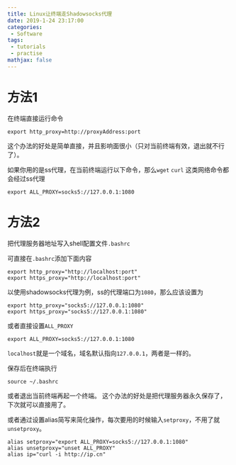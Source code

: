 ```yaml
---
title: Linux让终端走Shadowsocks代理 
date: 2019-1-24 23:17:00
categories:
 - Software
tags: 
 - tutorials
 - practise
mathjax: false
---
```


# 方法1

在终端直接运行命令
```
export http_proxy=http://proxyAddress:port
```

这个办法的好处是简单直接，并且影响面很小（只对当前终端有效，退出就不行了）。

如果你用的是ss代理，在当前终端运行以下命令，那么`wget` `curl` 这类网络命令都会经过ss代理

```
export ALL_PROXY=socks5://127.0.0.1:1080
```

# 方法2

把代理服务器地址写入shell配置文件`.bashrc`

可直接在`.bashrc`添加下面内容
```
export http_proxy="http://localhost:port"
export https_proxy="http://localhost:port"
```

以使用shadowsocks代理为例，ss的代理端口为`1080`，那么应该设置为
```
export http_proxy="socks5://127.0.0.1:1080"
export https_proxy="socks5://127.0.0.1:1080"
```

或者直接设置`ALL_PROXY`

```
export ALL_PROXY=socks5://127.0.0.1:1080
```

`localhost`就是一个域名，域名默认指向`127.0.0.1`，两者是一样的。

保存后在终端执行

```
source ~/.bashrc
```

或者退出当前终端再起一个终端。 这个办法的好处是把代理服务器永久保存了，下次就可以直接用了。

或者通过设置alias简写来简化操作，每次要用的时候输入`setproxy`，不用了就`unsetproxy`。

```
alias setproxy="export ALL_PROXY=socks5://127.0.0.1:1080"
alias unsetproxy="unset ALL_PROXY"
alias ip="curl -i http://ip.cn"
```